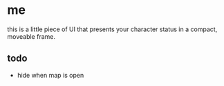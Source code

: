 # me
this is a little piece of UI that presents your character status in a compact,
moveable frame.

## todo
- hide when map is open

